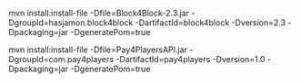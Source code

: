 mvn install:install-file -Dfile=Block4Block-2.3.jar -DgroupId=hasjamon.block4block -DartifactId=block4block -Dversion=2.3 -Dpackaging=jar -DgeneratePom=true

mvn install:install-file -Dfile=Pay4PlayersAPI.jar -DgroupId=com.pay4players -DartifactId=pay4players -Dversion=1.0 -Dpackaging=jar -DgeneratePom=true
